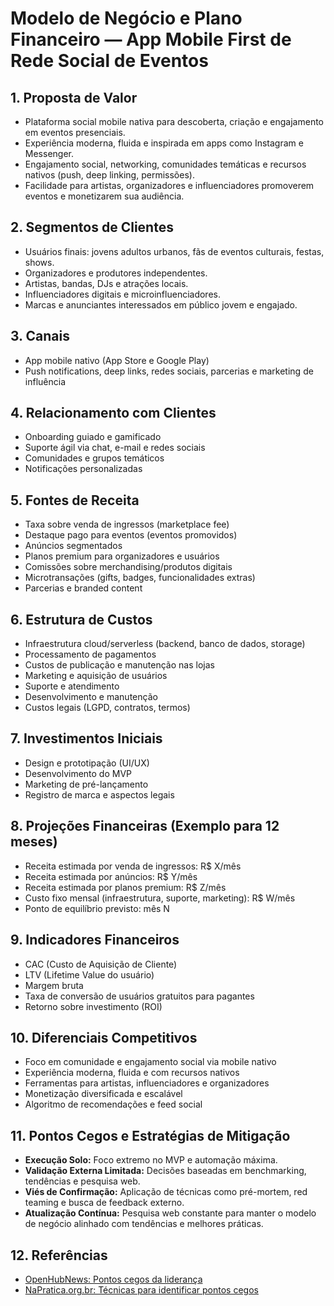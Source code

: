 # Modelo de Negócio e Plano Financeiro — App Mobile First de Rede Social de Eventos

## 1. Proposta de Valor
- Plataforma social mobile nativa para descoberta, criação e engajamento em eventos presenciais.
- Experiência moderna, fluida e inspirada em apps como Instagram e Messenger.
- Engajamento social, networking, comunidades temáticas e recursos nativos (push, deep linking, permissões).
- Facilidade para artistas, organizadores e influenciadores promoverem eventos e monetizarem sua audiência.

## 2. Segmentos de Clientes
- Usuários finais: jovens adultos urbanos, fãs de eventos culturais, festas, shows.
- Organizadores e produtores independentes.
- Artistas, bandas, DJs e atrações locais.
- Influenciadores digitais e microinfluenciadores.
- Marcas e anunciantes interessados em público jovem e engajado.

## 3. Canais
- App mobile nativo (App Store e Google Play)
- Push notifications, deep links, redes sociais, parcerias e marketing de influência

## 4. Relacionamento com Clientes
- Onboarding guiado e gamificado
- Suporte ágil via chat, e-mail e redes sociais
- Comunidades e grupos temáticos
- Notificações personalizadas

## 5. Fontes de Receita
- Taxa sobre venda de ingressos (marketplace fee)
- Destaque pago para eventos (eventos promovidos)
- Anúncios segmentados
- Planos premium para organizadores e usuários
- Comissões sobre merchandising/produtos digitais
- Microtransações (gifts, badges, funcionalidades extras)
- Parcerias e branded content

## 6. Estrutura de Custos
- Infraestrutura cloud/serverless (backend, banco de dados, storage)
- Processamento de pagamentos
- Custos de publicação e manutenção nas lojas
- Marketing e aquisição de usuários
- Suporte e atendimento
- Desenvolvimento e manutenção
- Custos legais (LGPD, contratos, termos)

## 7. Investimentos Iniciais
- Design e prototipação (UI/UX)
- Desenvolvimento do MVP
- Marketing de pré-lançamento
- Registro de marca e aspectos legais

## 8. Projeções Financeiras (Exemplo para 12 meses)
- Receita estimada por venda de ingressos: R$ X/mês
- Receita estimada por anúncios: R$ Y/mês
- Receita estimada por planos premium: R$ Z/mês
- Custo fixo mensal (infraestrutura, suporte, marketing): R$ W/mês
- Ponto de equilíbrio previsto: mês N

## 9. Indicadores Financeiros
- CAC (Custo de Aquisição de Cliente)
- LTV (Lifetime Value do usuário)
- Margem bruta
- Taxa de conversão de usuários gratuitos para pagantes
- Retorno sobre investimento (ROI)

## 10. Diferenciais Competitivos
- Foco em comunidade e engajamento social via mobile nativo
- Experiência moderna, fluida e com recursos nativos
- Ferramentas para artistas, influenciadores e organizadores
- Monetização diversificada e escalável
- Algoritmo de recomendações e feed social

## 11. Pontos Cegos e Estratégias de Mitigação
- **Execução Solo:** Foco extremo no MVP e automação máxima.
- **Validação Externa Limitada:** Decisões baseadas em benchmarking, tendências e pesquisa web.
- **Viés de Confirmação:** Aplicação de técnicas como pré-mortem, red teaming e busca de feedback externo.
- **Atualização Contínua:** Pesquisa web constante para manter o modelo de negócio alinhado com tendências e melhores práticas.

## 12. Referências
- [OpenHubNews: Pontos cegos da liderança](https://openhubnews.com/bo-os-pontos-cegos-da-lideranca/)
- [NaPratica.org.br: Técnicas para identificar pontos cegos](https://napratica.org.br/tecnicas-pontos-cegos-decisoes/) 